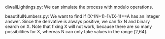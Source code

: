 diwaliLightings.py: We can simulate the process with modulo operations.

beautifulNumbers.py: We want to find if (X^(N+1)-1)/(X-1)==A has an integer answer. Since the derivative is always positive, we can fix N and binary search on X. Note that fixing X will not work, because there are so many possibilities for X, whereas N can only take values in the range \[2,64].

